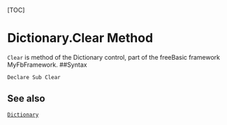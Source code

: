 [TOC]
# Dictionary.Clear Method

`Clear` is method of the Dictionary control, part of the freeBasic framework MyFbFramework.
##Syntax
```freeBasic
Declare Sub Clear
```

## See also
[`Dictionary`](Dictionary.md)
